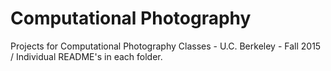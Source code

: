 # Computational Photography
Projects for Computational Photography Classes - U.C. Berkeley - Fall 2015
/ Individual README's in each folder.
